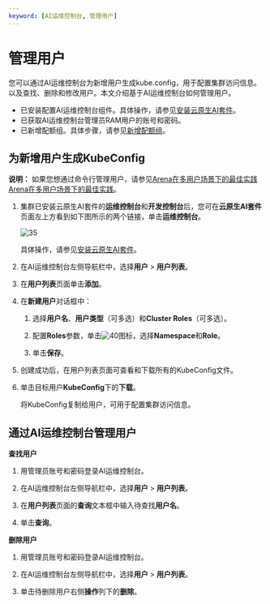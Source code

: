 ```yaml
---
keyword: [AI运维控制台, 管理用户]
---
```


# 管理用户

您可以通过AI运维控制台为新增用户生成kube.config，用于配置集群访问信息。以及查找、删除和修改用户。本文介绍基于AI运维控制台如何管理用户。

-   已安装配置AI运维控制台组件。具体操作，请参见[安装云原生AI套件](/cn.zh-CN/云原生AI用户指南/环境准备/安装云原生AI套件.md)。
-   已获取AI运维控制台管理员RAM用户的账号和密码。
-   已新增配额组。具体步骤，请参见[新增配额组](/cn.zh-CN/云原生AI用户指南/AI控制台使用指南/运维/管理弹性配额组.md)。

## 为新增用户生成KubeConfig

**说明：** 如果您想通过命令行管理用户，请参见[Arena在多用户场景下的最佳实践](/cn.zh-CN/云原生AI用户指南/多租户/Arena在多用户场景下的最佳实践.md)[Arena在多用户场景下的最佳实践](t1962220.md#)。

1.  集群已安装云原生AI套件的**运维控制台**和**开发控制台**后，您可在**云原生AI套件**页面左上方看到如下图所示的两个链接，单击**运维控制台**。

    ![35](https://static-aliyun-doc.oss-accelerate.aliyuncs.com/assets/img/zh-CN/1717012261/p276642.png)

    具体操作，请参见[安装云原生AI套件](/cn.zh-CN/云原生AI用户指南/环境准备/安装云原生AI套件.md)。

2.  在AI运维控制台左侧导航栏中，选择**用户** \> **用户列表**。

3.  在**用户列表**页面单击**添加**。

4.  在**新建用户**对话框中：

    1.  选择**用户名**、**用户类型**（可多选）和**Cluster Roles**（可多选）。

    2.  配置**Roles**参数，单击![40](https://static-aliyun-doc.oss-accelerate.aliyuncs.com/assets/img/zh-CN/2717012261/p278189.png)图标，选择**Namespace**和**Role**。

    3.  单击**保存**。

5.  创建成功后，在用户列表页面可查看和下载所有的KubeConfig文件。

6.  单击目标用户**KubeConfig**下的**下载**。

    将KubeConfig复制给用户，可用于配置集群访问信息。


## 通过AI运维控制台管理用户

**查找用户**

1.  用管理员账号和密码登录AI运维控制台。

2.  在AI运维控制台左侧导航栏中，选择**用户** \> **用户列表**。

3.  在**用户列表**页面的**查询**文本框中输入待查找**用户名**。

4.  单击**查询**。


**删除用户**

1.  用管理员账号和密码登录AI运维控制台。

2.  在AI运维控制台左侧导航栏中，选择**用户** \> **用户列表**。

3.  单击待删除用户右侧**操作**列下的**删除**。


